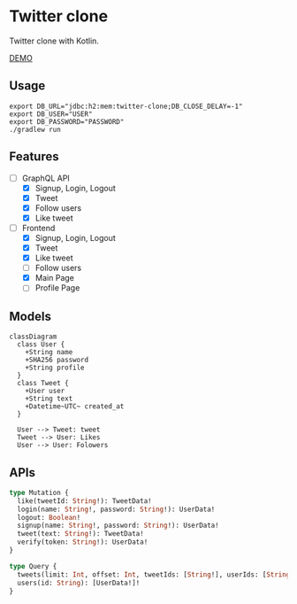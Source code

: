 # Twitter clone

Twitter clone with Kotlin.

[DEMO](https://uminus-twitter-clone.herokuapp.com/)

## Usage

```shell
export DB_URL="jdbc:h2:mem:twitter-clone;DB_CLOSE_DELAY=-1"
export DB_USER="USER"
export DB_PASSWORD="PASSWORD"
./gradlew run
```

## Features

- [ ] GraphQL API
  * [x] Signup, Login, Logout
  * [x] Tweet
  * [x] Follow users
  * [x] Like tweet

- [ ] Frontend
  * [x] Signup, Login, Logout
  * [x] Tweet
  * [x] Like tweet
  * [ ] Follow users
  * [x] Main Page
  * [ ] Profile Page

## Models

```mermaid
classDiagram
  class User {
    +String name
    +SHA256 password
    +String profile
  }
  class Tweet {
    +User user
    +String text
    +Datetime~UTC~ created_at
  }

  User --> Tweet: tweet
  Tweet --> User: Likes
  User --> User: Folowers
```

## APIs

```graphql
type Mutation {
  like(tweetId: String!): TweetData!
  login(name: String!, password: String!): UserData!
  logout: Boolean!
  signup(name: String!, password: String!): UserData!
  tweet(text: String!): TweetData!
  verify(token: String!): UserData!
}

type Query {
  tweets(limit: Int, offset: Int, tweetIds: [String!], userIds: [String!]): [TweetData!]!
  users(id: String): [UserData!]!
}
```